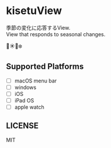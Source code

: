 # kisetuView
季節の変化に応答するView. <br>
View that responds to seasonal changes.

🌸☀️🍁❄️

## Supported Platforms
- [ ] macOS menu bar
- [ ] windows
- [ ] iOS
- [ ] iPad OS
- [ ] apple watch

## LICENSE
MIT
